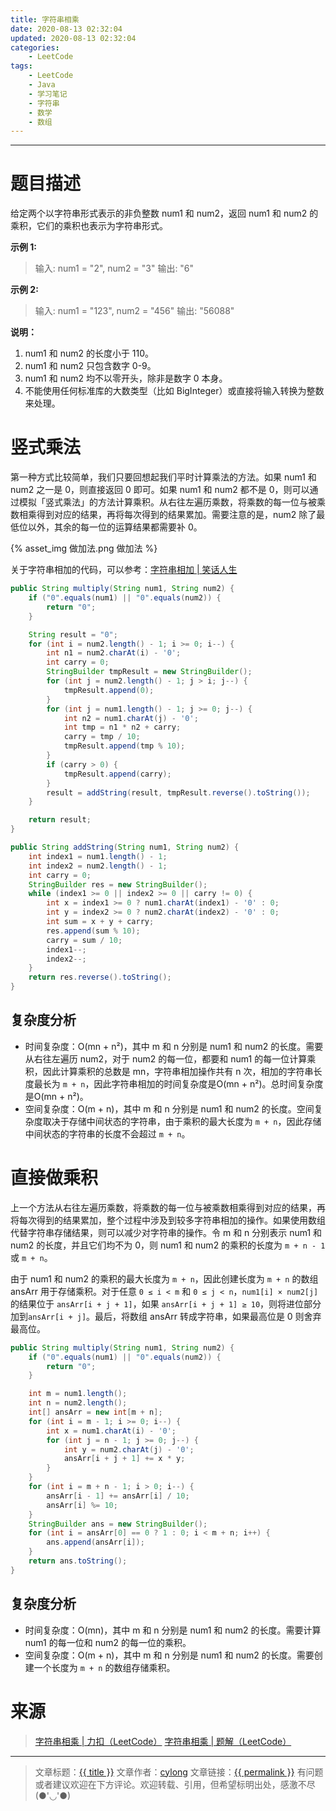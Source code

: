```yaml
---
title: 字符串相乘
date: 2020-08-13 02:32:04
updated: 2020-08-13 02:32:04
categories:
    - LeetCode
tags:
    - LeetCode
    - Java
    - 学习笔记
    - 字符串
    - 数学
    - 数组
---
```

---

# 题目描述

给定两个以字符串形式表示的非负整数 num1 和 num2，返回 num1 和 num2 的乘积，它们的乘积也表示为字符串形式。

**示例 1:**
> 输入: num1 = "2", num2 = "3"
> 输出: "6"

**示例 2:**
> 输入: num1 = "123", num2 = "456"
> 输出: "56088"

**说明：**
1. num1 和 num2 的长度小于 110。
2. num1 和 num2 只包含数字 0-9。
3. num1 和 num2 均不以零开头，除非是数字 0 本身。
4. 不能使用任何标准库的大数类型（比如 BigInteger）或直接将输入转换为整数来处理。

<!-- more -->

# 竖式乘法

第一种方式比较简单，我们只要回想起我们平时计算乘法的方法。如果 num1 和 num2 之一是 0，则直接返回 0 即可。如果 num1 和 num2 都不是 0，则可以通过模拟「竖式乘法」的方法计算乘积。从右往左遍历乘数，将乘数的每一位与被乘数相乘得到对应的结果，再将每次得到的结果累加。需要注意的是，num2 除了最低位以外，其余的每一位的运算结果都需要补 0。

{% asset_img 做加法.png 做加法 %}

关于字符串相加的代码，可以参考：[字符串相加 | 笑话人生][3]

```java
public String multiply(String num1, String num2) {
    if ("0".equals(num1) || "0".equals(num2)) {
        return "0";
    }

    String result = "0";
    for (int i = num2.length() - 1; i >= 0; i--) {
        int n1 = num2.charAt(i) - '0';
        int carry = 0;
        StringBuilder tmpResult = new StringBuilder();
        for (int j = num2.length() - 1; j > i; j--) {
            tmpResult.append(0);
        }
        for (int j = num1.length() - 1; j >= 0; j--) {
            int n2 = num1.charAt(j) - '0';
            int tmp = n1 * n2 + carry;
            carry = tmp / 10;
            tmpResult.append(tmp % 10);
        }
        if (carry > 0) {
            tmpResult.append(carry);
        }
        result = addString(result, tmpResult.reverse().toString());
    }

    return result;
}

public String addString(String num1, String num2) {
    int index1 = num1.length() - 1;
    int index2 = num2.length() - 1;
    int carry = 0;
    StringBuilder res = new StringBuilder();
    while (index1 >= 0 || index2 >= 0 || carry != 0) {
        int x = index1 >= 0 ? num1.charAt(index1) - '0' : 0;
        int y = index2 >= 0 ? num2.charAt(index2) - '0' : 0;
        int sum = x + y + carry;
        res.append(sum % 10);
        carry = sum / 10;
        index1--;
        index2--;
    }
    return res.reverse().toString();
}
```

## 复杂度分析

* 时间复杂度：O(mn + n²)，其中 m 和 n 分别是 num1 和 num2 的长度。需要从右往左遍历 num2，对于 num2 的每一位，都要和 num1 的每一位计算乘积，因此计算乘积的总数是 mn，字符串相加操作共有 n 次，相加的字符串长度最长为 `m + n`，因此字符串相加的时间复杂度是O(mn + n²)。总时间复杂度是O(mn + n²)。
* 空间复杂度：O(m + n)，其中 m 和 n 分别是 num1 和 num2 的长度。空间复杂度取决于存储中间状态的字符串，由于乘积的最大长度为 `m + n`，因此存储中间状态的字符串的长度不会超过 `m + n`。

# 直接做乘积

上一个方法从右往左遍历乘数，将乘数的每一位与被乘数相乘得到对应的结果，再将每次得到的结果累加，整个过程中涉及到较多字符串相加的操作。如果使用数组代替字符串存储结果，则可以减少对字符串的操作。令 m 和 n 分别表示 num1 和 num2 的长度，并且它们均不为 0，则 num1 和 num2 的乘积的长度为 `m + n - 1` 或 `m + n`。

由于 num1 和 num2 的乘积的最大长度为 `m + n`，因此创建长度为 `m + n` 的数组 ansArr 用于存储乘积。对于任意 `0 ≤ i < m` 和 `0 ≤ j < n`，`num1[i] × num2[j]` 的结果位于 `ansArr[i + j + 1]`，如果 `ansArr[i + j + 1] ≥ 10`，则将进位部分加到`ansArr[i + j]`。最后，将数组 ansArr 转成字符串，如果最高位是 0 则舍弃最高位。

```java
public String multiply(String num1, String num2) {
    if ("0".equals(num1) || "0".equals(num2)) {
        return "0";
    }

    int m = num1.length();
    int n = num2.length();
    int[] ansArr = new int[m + n];
    for (int i = m - 1; i >= 0; i--) {
        int x = num1.charAt(i) - '0';
        for (int j = n - 1; j >= 0; j--) {
            int y = num2.charAt(j) - '0';
            ansArr[i + j + 1] += x * y;
        }
    }
    for (int i = m + n - 1; i > 0; i--) {
        ansArr[i - 1] += ansArr[i] / 10;
        ansArr[i] %= 10;
    }
    StringBuilder ans = new StringBuilder();
    for (int i = ansArr[0] == 0 ? 1 : 0; i < m + n; i++) {
        ans.append(ansArr[i]);
    }
    return ans.toString();
}
```

## 复杂度分析

* 时间复杂度：O(mn)，其中 m 和 n 分别是 num1 和 num2 的长度。需要计算 num1 的每一位和 num2 的每一位的乘积。
* 空间复杂度：O(m + n)，其中 m 和 n 分别是 num1 和 num2 的长度。需要创建一个长度为 `m + n` 的数组存储乘积。

# 来源

> [字符串相乘 | 力扣（LeetCode）][1]
> [字符串相乘 | 题解（LeetCode）][2]

---

> 文章标题：<a href='{{ permalink }}' title='{{ title }}' >{{ title }}</a>
> 文章作者：[cylong](http://www.cylong.com/about/ "cylong")
> 文章链接：<a href='{{ permalink }}' title='{{ title }}' >{{ permalink }}</a>
> 有问题或者建议欢迎在下方评论。欢迎转载、引用，但希望标明出处，感激不尽(●'◡'●)

[1]: https://leetcode-cn.com/problems/multiply-strings/ "字符串相乘 | 力扣（LeetCode）"
[2]: https://leetcode-cn.com/problems/multiply-strings/solution/zi-fu-chuan-xiang-cheng-by-leetcode-solution/ "字符串相乘 | 题解（LeetCode）"
[3]: /blog/2020/08/03/add-strings/ "字符串相加 | 笑话人生"
